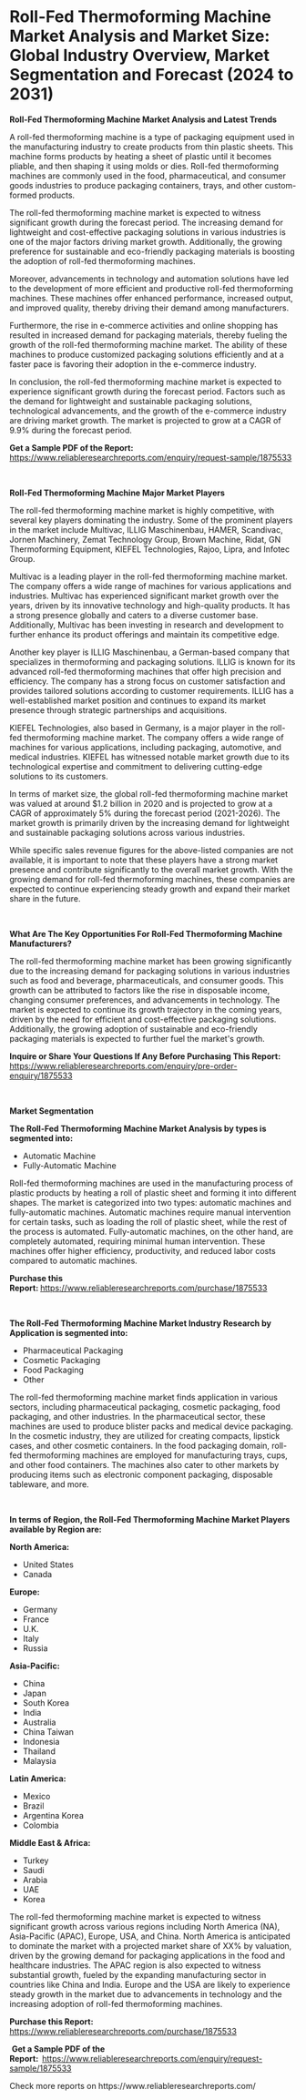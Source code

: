 <p><h1>Roll-Fed Thermoforming Machine Market Analysis and Market Size: Global Industry Overview, Market Segmentation and Forecast (2024 to 2031)</h1></p><p><strong>Roll-Fed Thermoforming Machine Market Analysis and Latest Trends</strong></p>
<p><p>A roll-fed thermoforming machine is a type of packaging equipment used in the manufacturing industry to create products from thin plastic sheets. This machine forms products by heating a sheet of plastic until it becomes pliable, and then shaping it using molds or dies. Roll-fed thermoforming machines are commonly used in the food, pharmaceutical, and consumer goods industries to produce packaging containers, trays, and other custom-formed products.</p><p>The roll-fed thermoforming machine market is expected to witness significant growth during the forecast period. The increasing demand for lightweight and cost-effective packaging solutions in various industries is one of the major factors driving market growth. Additionally, the growing preference for sustainable and eco-friendly packaging materials is boosting the adoption of roll-fed thermoforming machines.</p><p>Moreover, advancements in technology and automation solutions have led to the development of more efficient and productive roll-fed thermoforming machines. These machines offer enhanced performance, increased output, and improved quality, thereby driving their demand among manufacturers.</p><p>Furthermore, the rise in e-commerce activities and online shopping has resulted in increased demand for packaging materials, thereby fueling the growth of the roll-fed thermoforming machine market. The ability of these machines to produce customized packaging solutions efficiently and at a faster pace is favoring their adoption in the e-commerce industry.</p><p>In conclusion, the roll-fed thermoforming machine market is expected to experience significant growth during the forecast period. Factors such as the demand for lightweight and sustainable packaging solutions, technological advancements, and the growth of the e-commerce industry are driving market growth. The market is projected to grow at a CAGR of 9.9% during the forecast period.</p></p>
<p><strong>Get a Sample PDF of the Report:&nbsp;</strong> <a href="https://www.reliableresearchreports.com/enquiry/request-sample/1875533">https://www.reliableresearchreports.com/enquiry/request-sample/1875533</a></p>
<p>&nbsp;</p>
<p><strong>Roll-Fed Thermoforming Machine Major Market Players</strong></p>
<p><p>The roll-fed thermoforming machine market is highly competitive, with several key players dominating the industry. Some of the prominent players in the market include Multivac, ILLIG Maschinenbau, HAMER, Scandivac, Jornen Machinery, Zemat Technology Group, Brown Machine, Ridat, GN Thermoforming Equipment, KIEFEL Technologies, Rajoo, Lipra, and Infotec Group.</p><p>Multivac is a leading player in the roll-fed thermoforming machine market. The company offers a wide range of machines for various applications and industries. Multivac has experienced significant market growth over the years, driven by its innovative technology and high-quality products. It has a strong presence globally and caters to a diverse customer base. Additionally, Multivac has been investing in research and development to further enhance its product offerings and maintain its competitive edge.</p><p>Another key player is ILLIG Maschinenbau, a German-based company that specializes in thermoforming and packaging solutions. ILLIG is known for its advanced roll-fed thermoforming machines that offer high precision and efficiency. The company has a strong focus on customer satisfaction and provides tailored solutions according to customer requirements. ILLIG has a well-established market position and continues to expand its market presence through strategic partnerships and acquisitions.</p><p>KIEFEL Technologies, also based in Germany, is a major player in the roll-fed thermoforming machine market. The company offers a wide range of machines for various applications, including packaging, automotive, and medical industries. KIEFEL has witnessed notable market growth due to its technological expertise and commitment to delivering cutting-edge solutions to its customers.</p><p>In terms of market size, the global roll-fed thermoforming machine market was valued at around $1.2 billion in 2020 and is projected to grow at a CAGR of approximately 5% during the forecast period (2021-2026). The market growth is primarily driven by the increasing demand for lightweight and sustainable packaging solutions across various industries.</p><p>While specific sales revenue figures for the above-listed companies are not available, it is important to note that these players have a strong market presence and contribute significantly to the overall market growth. With the growing demand for roll-fed thermoforming machines, these companies are expected to continue experiencing steady growth and expand their market share in the future.</p></p>
<p>&nbsp;</p>
<p><strong>What Are The Key Opportunities For Roll-Fed Thermoforming Machine Manufacturers?</strong></p>
<p><p>The roll-fed thermoforming machine market has been growing significantly due to the increasing demand for packaging solutions in various industries such as food and beverage, pharmaceuticals, and consumer goods. This growth can be attributed to factors like the rise in disposable income, changing consumer preferences, and advancements in technology. The market is expected to continue its growth trajectory in the coming years, driven by the need for efficient and cost-effective packaging solutions. Additionally, the growing adoption of sustainable and eco-friendly packaging materials is expected to further fuel the market's growth.</p></p>
<p><strong>Inquire or Share Your Questions If Any Before Purchasing This Report:</strong> <a href="https://www.reliableresearchreports.com/enquiry/pre-order-enquiry/1875533">https://www.reliableresearchreports.com/enquiry/pre-order-enquiry/1875533</a></p>
<p>&nbsp;</p>
<p><strong>Market Segmentation</strong></p>
<p><strong>The Roll-Fed Thermoforming Machine Market Analysis by types is segmented into:</strong></p>
<p><ul><li>Automatic Machine</li><li>Fully-Automatic Machine</li></ul></p>
<p><p>Roll-fed thermoforming machines are used in the manufacturing process of plastic products by heating a roll of plastic sheet and forming it into different shapes. The market is categorized into two types: automatic machines and fully-automatic machines. Automatic machines require manual intervention for certain tasks, such as loading the roll of plastic sheet, while the rest of the process is automated. Fully-automatic machines, on the other hand, are completely automated, requiring minimal human intervention. These machines offer higher efficiency, productivity, and reduced labor costs compared to automatic machines.</p></p>
<p><strong>Purchase this Report:&nbsp;</strong><a href="https://www.reliableresearchreports.com/purchase/1875533">https://www.reliableresearchreports.com/purchase/1875533</a></p>
<p>&nbsp;</p>
<p><strong>The Roll-Fed Thermoforming Machine Market Industry Research by Application is segmented into:</strong></p>
<p><ul><li>Pharmaceutical Packaging</li><li>Cosmetic Packaging</li><li>Food Packaging</li><li>Other</li></ul></p>
<p><p>The roll-fed thermoforming machine market finds application in various sectors, including pharmaceutical packaging, cosmetic packaging, food packaging, and other industries. In the pharmaceutical sector, these machines are used to produce blister packs and medical device packaging. In the cosmetic industry, they are utilized for creating compacts, lipstick cases, and other cosmetic containers. In the food packaging domain, roll-fed thermoforming machines are employed for manufacturing trays, cups, and other food containers. The machines also cater to other markets by producing items such as electronic component packaging, disposable tableware, and more.</p></p>
<p>&nbsp;</p>
<p><strong>In terms of Region, the Roll-Fed Thermoforming Machine Market Players available by Region are:</strong></p>
<p>
    <p> <strong> North America: </strong>
        <ul>
            <li>United States</li>
            <li>Canada</li>
        </ul>
        </p> 
    <p> <strong> Europe: </strong>
        <ul>
            <li>Germany</li>
            <li>France</li>
            <li>U.K.</li>
            <li>Italy</li>
            <li>Russia</li>
        </ul>
        </p> 
    <p> <strong> Asia-Pacific: </strong>
        <ul>
            <li>China</li>
            <li>Japan</li>
            <li>South Korea</li>
            <li>India</li>
            <li>Australia</li>
            <li>China Taiwan</li>
            <li>Indonesia</li>
            <li>Thailand</li>
            <li>Malaysia</li>
        </ul>
        </p> 
    <p> <strong> Latin America: </strong>
        <ul>
            <li>Mexico</li>
            <li>Brazil</li>
            <li>Argentina Korea</li>
            <li>Colombia</li>
        </ul>
        </p> 
    <p> <strong> Middle East & Africa: </strong>
        <ul>
            <li>Turkey</li>
            <li>Saudi</li>
            <li>Arabia</li>
            <li>UAE</li>
            <li>Korea</li>
        </ul>
    </p>
    </p>
<p><p>The roll-fed thermoforming machine market is expected to witness significant growth across various regions including North America (NA), Asia-Pacific (APAC), Europe, USA, and China. North America is anticipated to dominate the market with a projected market share of XX% by valuation, driven by the growing demand for packaging applications in the food and healthcare industries. The APAC region is also expected to witness substantial growth, fueled by the expanding manufacturing sector in countries like China and India. Europe and the USA are likely to experience steady growth in the market due to advancements in technology and the increasing adoption of roll-fed thermoforming machines.</p></p>
<p><strong>Purchase this Report: </strong><a href="https://www.reliableresearchreports.com/purchase/1875533">https://www.reliableresearchreports.com/purchase/1875533</a></p>
<p>&nbsp;<strong>Get a Sample PDF of the Report:&nbsp;&nbsp;</strong><a href="https://www.reliableresearchreports.com/enquiry/request-sample/1875533">https://www.reliableresearchreports.com/enquiry/request-sample/1875533</a></p>
<p><strong></strong></p>
<p>Check more reports on https://www.reliableresearchreports.com/</p>
